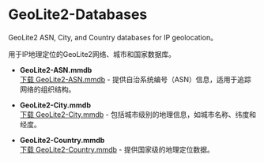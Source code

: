 # GeoLite2-Databases
GeoLite2 ASN, City, and Country databases for IP geolocation。

用于IP地理定位的GeoLite2网络、城市和国家数据库。

- **GeoLite2-ASN.mmdb**  
  [下载 GeoLite2-ASN.mmdb](https://github.com/MyCan93/GeoLite2-Databases/releases/download/GeoLite2/GeoLite2-ASN.mmdb) - 提供自治系统编号（ASN）信息，适用于追踪网络的组织结构。

- **GeoLite2-City.mmdb**  
  [下载 GeoLite2-City.mmdb](https://github.com/MyCan93/GeoLite2-Databases/releases/download/GeoLite2/GeoLite2-City.mmdb) - 包括城市级别的地理信息，如城市名称、纬度和经度。

- **GeoLite2-Country.mmdb**  
  [下载 GeoLite2-Country.mmdb](https://github.com/MyCan93/GeoLite2-Databases/releases/download/GeoLite2/GeoLite2-Country.mmdb) - 提供国家级的地理定位数据。
